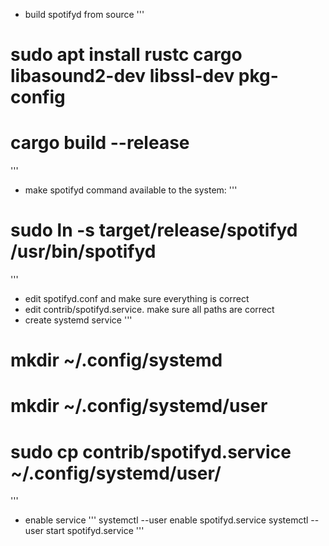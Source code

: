 - build spotifyd from source
'''
# sudo apt install rustc cargo libasound2-dev libssl-dev pkg-config
# cargo build --release
'''
- make spotifyd command available to the system:
'''
# sudo ln -s target/release/spotifyd /usr/bin/spotifyd
'''
- edit spotifyd.conf and make sure everything is correct
- edit contrib/spotifyd.service. make sure all paths are correct
- create systemd service
'''
# mkdir ~/.config/systemd
# mkdir ~/.config/systemd/user
# sudo cp contrib/spotifyd.service ~/.config/systemd/user/
'''

- enable service
'''
systemctl --user enable spotifyd.service
systemctl --user start spotifyd.service
'''
